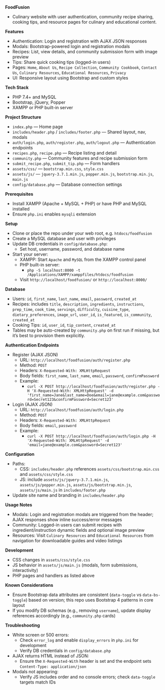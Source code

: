 **FoodFusion**

- Culinary website with user authentication, community recipe sharing, cooking tips, and resource pages for culinary and educational content.

**Features**

- Authentication: Login and registration with AJAX JSON responses
- Modals: Bootstrap-powered login and registration modals
- Recipes: List, view details, and community submission form with image preview
- Tips: Share quick cooking tips (logged-in users)
- Pages: `Home`, `About Us`, `Recipe Collection`, `Community Cookbook`, `Contact Us`, `Culinary Resources`, `Educational Resources`, `Privacy`
- UI: Responsive layout using Bootstrap and custom styles

**Tech Stack**

- PHP 7.4+ and MySQL
- Bootstrap, jQuery, Popper
- XAMPP or PHP built-in server

**Project Structure**

- `index.php` — Home page
- `includes/header.php` / `includes/footer.php` — Shared layout, nav, modals
- `auth/login.php`, `auth/register.php`, `auth/logout.php` — Authentication endpoints
- `recipes.php`, `recipe.php` — Recipe listing and detail
- `community.php` — Community features and recipe submission form
- `submit_recipe.php`, `submit_tip.php` — Form handlers
- `assets/css/` — `bootstrap.min.css`, `style.css`
- `assets/js/` — `jquery-3.7.1.min.js`, `popper.min.js`, `bootstrap.min.js`, `main.js`
- `config/database.php` — Database connection settings

**Prerequisites**

- Install XAMPP (Apache + MySQL + PHP) or have PHP and MySQL installed
- Ensure `php.ini` enables `mysqli` extension

**Setup**

- Clone or place the repo under your web root, e.g. `htdocs/foodfusion`
- Create a MySQL database and user with privileges
- Update DB credentials in `config/database.php`:
  - Set host, username, password, and database name
- Start your server:
  - XAMPP: Start `Apache` and `MySQL` from the XAMPP control panel
  - PHP built-in server:
    - `php -S localhost:8000 -t /Applications/XAMPP/xamppfiles/htdocs/foodfusion`
  - Visit `http://localhost/foodfusion/` or `http://localhost:8000/`

**Database**

- Users: `id`, `first_name`, `last_name`, `email`, `password`, `created_at`
- Recipes: includes `title`, `description`, `ingredients`, `instructions`, `prep_time`, `cook_time`, `servings`, `difficulty`, `cuisine_type`, `dietary_preferences`, `image_url`, `user_id`, `is_featured`, `is_community`, `created_at`
- Cooking Tips: `id`, `user_id`, `tip_content`, `created_at`
- Tables may be auto-created by `community.php` on first run if missing, but it’s best to provision them explicitly.

**Authentication Endpoints**

- Register (AJAX JSON)
  - URL: `http://localhost/foodfusion/auth/register.php`
  - Method: `POST`
  - Headers: `X-Requested-With: XMLHttpRequest`
  - Body fields: `first_name`, `last_name`, `email`, `password`, `confirmPassword`
  - Example:
    - `curl -X POST http://localhost/foodfusion/auth/register.php -H 'X-Requested-With: XMLHttpRequest' -d 'first_name=Jane&last_name=Doe&email=jane@example.com&password=Secret123&confirmPassword=Secret123'`
- Login (AJAX JSON)
  - URL: `http://localhost/foodfusion/auth/login.php`
  - Method: `POST`
  - Headers: `X-Requested-With: XMLHttpRequest`
  - Body fields: `email`, `password`
  - Example:
    - `curl -X POST http://localhost/foodfusion/auth/login.php -H 'X-Requested-With: XMLHttpRequest' -d 'email=jane@example.com&password=Secret123'`

**Configuration**

- Paths:
  - CSS: `includes/header.php` references `assets/css/bootstrap.min.css` and `assets/css/style.css`
  - JS: include `assets/js/jquery-3.7.1.min.js`, `assets/js/popper.min.js`, `assets/js/bootstrap.min.js`, `assets/js/main.js` in `includes/footer.php`
- Update site name and branding in `includes/header.php`

**Usage Notes**

- Modals: Login and registration modals are triggered from the header; AJAX responses show inline success/error messages
- Community: Logged-in users can submit recipes with ingredient/instruction dynamic fields and optional image preview
- Resources: Visit `Culinary Resources` and `Educational Resources` from navigation for downloadable guides and video listings

**Development**

- CSS changes in `assets/css/style.css`
- JS behavior in `assets/js/main.js` (modals, form submissions, interactivity)
- PHP pages and handlers as listed above

**Known Considerations**

- Ensure Bootstrap data attributes are consistent (`data-toggle` vs `data-bs-toggle`) based on version; this repo uses Bootstrap 4 patterns in core layout
- If you modify DB schemas (e.g., removing `username`), update display references accordingly (e.g., `community.php` cards)

**Troubleshooting**

- White screen or 500 errors:
  - Check `error_log` and enable `display_errors` in `php.ini` for development
  - Verify DB credentials in `config/database.php`
- AJAX returns HTML instead of JSON:
  - Ensure the `X-Requested-With` header is set and the endpoint sets `Content-Type: application/json`
- Modals not appearing:
  - Verify JS includes order and no console errors; check `data-toggle` targets match IDs
